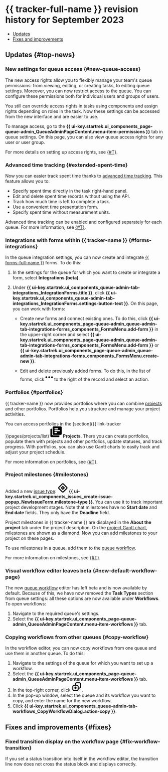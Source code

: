 # {{ tracker-full-name }} revision history for September 2023

* [Updates](#top-news)
* [Fixes and improvements](#fixes)

## Updates {#top-news}

### New settings for queue access {#new-queue-access}

The new access rights allow you to flexibly manage your team's queue permissions: from viewing, editing, or creating tasks, to editing queue settings. Moreover, you can now restrict access to the queue. You can configure these permissions both for individual users and groups of users.

You still can override access rights in tasks using components and assign rights depending on roles in the task. Now these settings can be accessed from the new interface and are easier to use.

To manage access, go to the **{{ ui-key.startrek.ui_components_page-queue-admin_QueueAdminPageContent.menu-item-permissions }}** tab in queue settings. On this page, you can also view queue access rights for any user or user group.

For more details on setting up access rights, see [{#T}](../manager/queue-access.md).

### Advanced time tracking {#extended-spent-time}

Now you can easier track spent time thanks to [advanced time tracking](../user/time-spent.md#extended-spent-time). This feature allows you to:

* Specify spent time directly in the task right-hand panel.
* Edit and delete spent time records without using the API.
* Track how much time is left to complete a task.
* Use a convenient time presentation form.
* Specify spent time without measurement units.

Advanced time tracking can be enabled and configured separately for each queue. For more information, see [{#T}](../manager/queue-spent-time.md).

### Integrations with forms within {{ tracker-name }} {#forms-integrations}

In the queue integration settings, you can now create and integrate [{{ forms-full-name }}](../../forms/index.yaml) forms. To do this:

1. In the settings for the queue for which you want to create or integrate a form, select **Integrations (beta)**.

1. Under **{{ ui-key.startrek.ui_components_queue-admin-tab-integrations_IntegrationForms.title }}**, click **{{ ui-key.startrek.ui_components_queue-admin-tab-integrations_IntegrationForms.settings-button-text }}**. On this page, you can work with forms:

   * Create new forms and connect existing ones. To do this, click **{{ ui-key.startrek.ui_components_page-queue-admin_queue-admin-tab-integrations-forms_components_FormsMenu.add-form }}** in the upper-right corner and select **{{ ui-key.startrek.ui_components_page-queue-admin_queue-admin-tab-integrations-forms_components_FormsMenu.add-form }}** or **{{ ui-key.startrek.ui_components_page-queue-admin_queue-admin-tab-integrations-forms_components_FormsMenu.create-new }}**.

   * Edit and delete previously added forms. To do this, in the list of forms, click ![](../../_assets/tracker/svg/actions.svg) to the right of the record and select an action.

### Portfolios {#portfolios}

{{ tracker-name }} now provides portfolios where you can combine [projects](../manager/project-new.md) and other portfolios. Portfolios help you structure and manage your project activities.

You can access portfolios in the [section]({{ link-tracker }}pages/projects/list) ![](../../_assets/tracker/svg/project.svg)&nbsp;**Projects**. There you can create portfolios, populate them with projects and other portfolios, update statuses, and track progress. With portfolios, you can also use Gantt charts to easily track and adjust your project schedule.

For more information on portfolios, see [{#T}](../manager/portfolio.md).

### Project milestones {#milestones}

Added a new [issue type](../manager/add-ticket-type.md): ![](../../_assets/tracker/svg/milestone.svg) **{{ ui-key.startrek.ui_components_issues_create-issue-popup_NewIssueForm.milestone-type }}**. You can use it to track important project development stages. Note that milestones have no **Start date** and **End date** fields. They only have the **Deadline** field.

Project milestones in {{ tracker-name }} are displayed in the **About the project** tab under the project description. On the [project Gantt chart](../gantt/project.md), milestones are shown as a diamond. Now you can add milestones to your project on these pages.

To use milestones in a queue, add them to the [queue workflow](../manager/add-workflow.md).

For more information on milestones, see [{#T}](../manager/milestones.md).

### Visual workflow editor leaves beta {#new-default-workflow-page}

The new [queue workflow](../manager/add-workflow.md) editor has left beta and is now available by default. Because of this, we have now removed the **Task Types** section from queue settings: all these options are now available under **Workflows**. To open workflows:

1. Navigate to the required queue's settings.
1. Select the **{{ ui-key.startrek.ui_components_page-queue-admin_QueueAdminPageContent.menu-item-workflows }}** tab.

### Copying workflows from other queues {#copy-workflow}

In the workflow editor, you can now copy workflows from one queue and use them in another queue. To do this:

1. Navigate to the settings of the queue for which you want to set up a workflow.
1. Select the **{{ ui-key.startrek.ui_components_page-queue-admin_QueueAdminPageContent.menu-item-workflows }}** tab.
1. In the top-right corner, click ![](../../_assets/tracker/svg/copy-workflow.svg).
1. In the pop-up window, select the queue and its workflow you want to copy, and enter the name for the new workflow.
1. Click **{{ ui-key.startrek.ui_components_queue-admin-tab-workflows_CopyWorkflowDialog.action-copy }}**.

## Fixes and improvements {#fixes}

### Fixed transition display on the workflow page {#fix-workflow-transition}

If you set a status transition into itself in the workflow editor, the transition line now does not cross the status block and displays correctly.